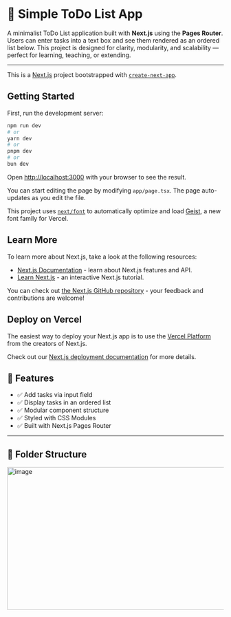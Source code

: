# 📝 Simple ToDo List App

A minimalist ToDo List application built with **Next.js** using the **Pages Router**. Users can enter tasks into a text box and see them rendered as an ordered list below. This project is designed for clarity, modularity, and scalability — perfect for learning, teaching, or extending.

---

This is a [Next.js](https://nextjs.org) project bootstrapped with [`create-next-app`](https://nextjs.org/docs/app/api-reference/cli/create-next-app).

## Getting Started

First, run the development server:

```bash
npm run dev
# or
yarn dev
# or
pnpm dev
# or
bun dev
```

Open [http://localhost:3000](http://localhost:3000) with your browser to see the result.

You can start editing the page by modifying `app/page.tsx`. The page auto-updates as you edit the file.

This project uses [`next/font`](https://nextjs.org/docs/app/building-your-application/optimizing/fonts) to automatically optimize and load [Geist](https://vercel.com/font), a new font family for Vercel.

## Learn More

To learn more about Next.js, take a look at the following resources:

- [Next.js Documentation](https://nextjs.org/docs) - learn about Next.js features and API.
- [Learn Next.js](https://nextjs.org/learn) - an interactive Next.js tutorial.

You can check out [the Next.js GitHub repository](https://github.com/vercel/next.js) - your feedback and contributions are welcome!

## Deploy on Vercel

The easiest way to deploy your Next.js app is to use the [Vercel Platform](https://vercel.com/new?utm_medium=default-template&filter=next.js&utm_source=create-next-app&utm_campaign=create-next-app-readme) from the creators of Next.js.

Check out our [Next.js deployment documentation](https://nextjs.org/docs/app/building-your-application/deploying) for more details.



## 🚀 Features

- ✅ Add tasks via input field
- ✅ Display tasks in an ordered list
- ✅ Modular component structure
- ✅ Styled with CSS Modules
- ✅ Built with Next.js Pages Router

---

## 🧱 Folder Structure

<img width="657" height="332" alt="image" src="https://github.com/user-attachments/assets/3d1abc85-c52a-4c3b-8f63-b9eb1b36b435" />


